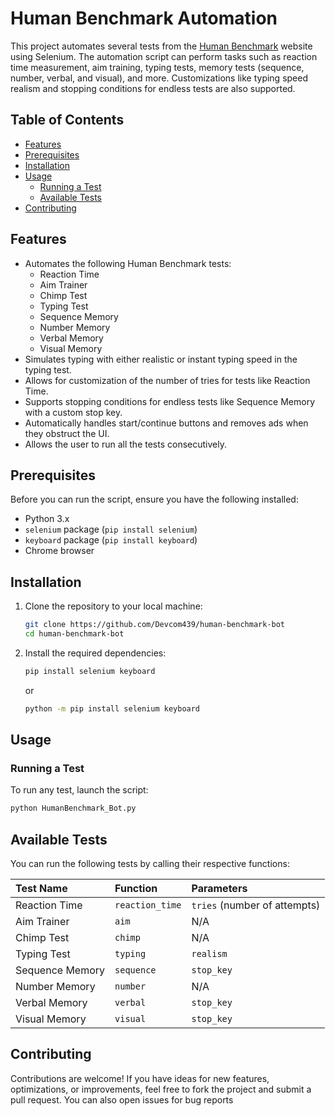 # Human Benchmark Automation

This project automates several tests from the [Human Benchmark](https://humanbenchmark.com/) website using Selenium. The automation script can perform tasks such as reaction time measurement, aim training, typing tests, memory tests (sequence, number, verbal, and visual), and more. Customizations like typing speed realism and stopping conditions for endless tests are also supported.

## Table of Contents

- [Features](#features)
- [Prerequisites](#prerequisites)
- [Installation](#installation)
- [Usage](#usage)
  - [Running a Test](#running-a-test)
  - [Available Tests](#available-tests)
- [Contributing](#contributing)

## Features

- Automates the following Human Benchmark tests:
  - Reaction Time
  - Aim Trainer
  - Chimp Test
  - Typing Test
  - Sequence Memory
  - Number Memory
  - Verbal Memory
  - Visual Memory
- Simulates typing with either realistic or instant typing speed in the typing test.
- Allows for customization of the number of tries for tests like Reaction Time.
- Supports stopping conditions for endless tests like Sequence Memory with a custom stop key.
- Automatically handles start/continue buttons and removes ads when they obstruct the UI.
- Allows the user to run all the tests consecutively.

## Prerequisites

Before you can run the script, ensure you have the following installed:

- Python 3.x
- `selenium` package (`pip install selenium`)
- `keyboard` package (`pip install keyboard`)
- Chrome browser

## Installation

1. Clone the repository to your local machine:
   ```bash
   git clone https://github.com/Devcom439/human-benchmark-bot
   cd human-benchmark-bot
   ```
2. Install the required dependencies:
   ```bash
   pip install selenium keyboard
   ```
   or
   ```bash
   python -m pip install selenium keyboard
   ```

## Usage

### Running a Test
To run any test, launch the script:
```bash
python HumanBenchmark_Bot.py
```
 
## Available Tests

You can run the following tests by calling their respective functions:

| Test Name       | Function       | Parameters                          |
|:-----------------|:----------------|:----------------------------------|
| Reaction Time   | `reaction_time`| `tries` (number of attempts)        |
| Aim Trainer     | `aim`          | N/A                                 |
| Chimp Test      | `chimp`        | N/A                                 |
| Typing Test     | `typing`       | `realism`                           |
| Sequence Memory | `sequence`     | `stop_key`                          |
| Number Memory   | `number`       | N/A                                 |
| Verbal Memory   | `verbal`       | `stop_key`                          |
| Visual Memory   | `visual`       | `stop_key`                          |

## Contributing

Contributions are welcome! If you have ideas for new features, optimizations, or improvements, feel free to fork the project and submit a pull request. You can also open issues for bug reports
